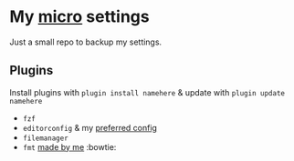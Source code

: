 # My [micro](https://github.com/zyedidia/micro) settings

Just a small repo to backup my settings.

## Plugins

Install plugins with `plugin install namehere` & update with `plugin update namehere`

* `fzf`
* `editorconfig` & my [preferred config](./.editorconfig)
* `filemanager`
* `fmt` [made by me](https://github.com/sum01/fmt-micro) :bowtie:
